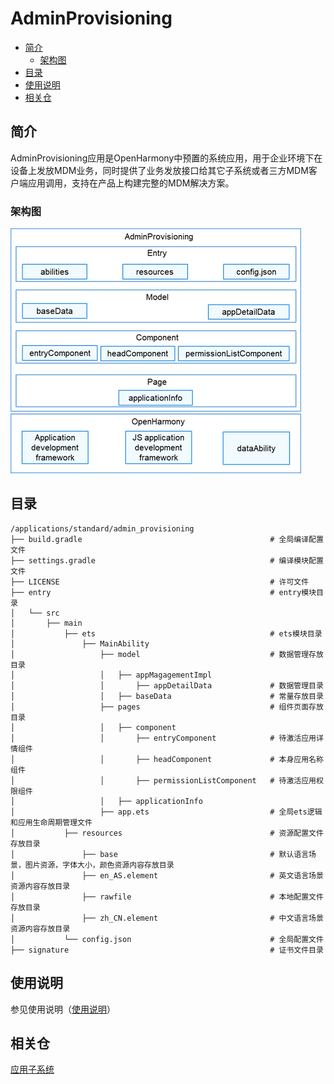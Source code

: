 # AdminProvisioning<a name="ZH-CN_TOPIC_0000001103330836"></a>

-   [简介](#section11660541593)
    -   [架构图](#section125101832114213)
-   [目录](#section161941989596)
-   [使用说明](#section123459000)
-   [相关仓](#section1371113476307)

## 简介<a name="section11660541593"></a>

AdminProvisioning应用是OpenHarmony中预置的系统应用，用于企业环境下在设备上发放MDM业务，同时提供了业务发放接口给其它子系统或者三方MDM客户端应用调用，支持在产品上构建完整的MDM解决方案。

### 架构图<a name="section125101832114213"></a>

![](figures/adminProvisioning_architecture.png)

## 目录<a name="section161941989596"></a>

```
/applications/standard/admin_provisioning
├── build.gradle                                          # 全局编译配置文件
├── settings.gradle                                       # 编译模块配置文件
├── LICENSE                                               # 许可文件
├── entry                                                 # entry模块目录
│   └── src
│       ├── main
│           ├── ets                                       # ets模块目录
│               ├── MainAbility
│                   ├── model                             # 数据管理存放目录
│                   │   ├── appMagagementImpl
│                   │       ├── appDetailData             # 数据管理目录
│                   │   ├── baseData                      # 常量存放目录
│                   ├── pages                             # 组件页面存放目录
│                   │   ├── component
│                   │       ├── entryComponent            # 待激活应用详情组件
│                   │       ├── headComponent             # 本身应用名称组件
│                   │       ├── permissionListComponent   # 待激活应用权限组件
│                   │   ├── applicationInfo
│                   ├── app.ets                           # 全局ets逻辑和应用生命周期管理文件
│           ├── resources                                 # 资源配置文件存放目录
│               ├── base                                  # 默认语言场景，图片资源，字体大小，颜色资源内容存放目录
│               ├── en_AS.element                         # 英文语言场景资源内容存放目录
│               ├── rawfile                               # 本地配置文件存放目录
│               ├── zh_CN.element                         # 中文语言场景资源内容存放目录
│           └── config.json                               # 全局配置文件
├── signature                                             # 证书文件目录
```
## 使用说明<a name="section123459000"></a>

   参见使用说明（[使用说明](./doc/Instructions.md)）

## 相关仓<a name="section1371113476307"></a>

[应用子系统](https://gitee.com/openharmony/docs/blob/master/zh-cn/readme/%E7%B3%BB%E7%BB%9F%E5%BA%94%E7%94%A8.md)

